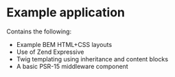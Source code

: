 # Example application

Contains the following:

- Example BEM HTML+CSS layouts
- Use of Zend Expressive
- Twig templating using inheritance and content blocks
- A basic PSR-15 middleware component
